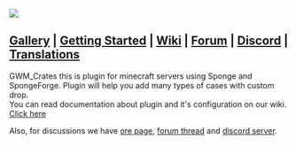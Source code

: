 ![](https://cdn.discordapp.com/attachments/317517981745807361/352965090590326784/unknown.png)  
  
## [Gallery](https://ore.spongepowered.org/GWM/GWMCrates/pages/Gallery) | [Getting Started](https://github.com/GreWeMa/gwm_Crates/wiki/Getting-started) | [Wiki](https://github.com/GreWeMa/gwm_Crates/wiki) | [Forum](https://forums.spongepowered.org/t/gift-gwmcrates-v1-42-bug-fix-gift-various-and-highly-configurable-crates-to-your-server/16379) | [Discord](https://discord.gg/ZBzWAsS) | [Translations](https://github.com/GreWeMa/gwm_Crates/tree/master/src/main/resources/translations)

GWM_Crates this is plugin for minecraft servers using Sponge and SpongeForge. Plugin will help you add many types of cases with custom drop.  
You can read documentation about plugin and it's configuration on our wiki. [Click here](https://github.com/GreWeMa/gwm_Crates/wiki)

Also, for discussions we have [ore page](https://ore.spongepowered.org/GWM/GWMCrates), [forum thread](https://forums.spongepowered.org/t/gift-gwmcrates-v1-43-bug-fix-gift-various-and-highly-configurable-crates-to-your-server/16379) and [discord server](https://discord.gg/Y94eyaX).
